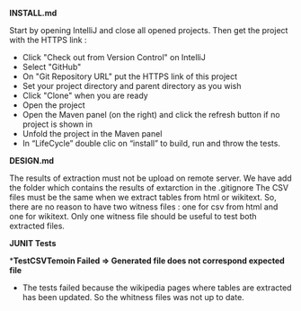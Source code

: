 **INSTALL.md**

Start by opening IntelliJ and close all opened projects. Then get the project with the HTTPS link : 
* Click "Check out from Version Control" on IntelliJ 
* Select "GitHub"
* On "Git Repository URL" put the HTTPS link of this project 
* Set your project directory and parent directory as you wish 
* Click "Clone" when you are ready 
* Open the project 
* Open the Maven panel (on the right) and click the refresh button if no project is shown in 
* Unfold the project in the Maven panel 
* In “LifeCycle” double clic on “install” to build, run and throw the tests. 

**DESIGN.md**

The results of extraction must not be upload on remote server. We have add the folder which contains the results of extarction in the .gitignore
The CSV files must be the same when we extract tables from html or wikitext. So, there are no reason to have two witness files : one for csv from html and one for wikitext. Only one witness file should be useful to test both extracted files. 


**JUNIT Tests**

***TestCSVTemoin Failed => Generated file does not correspond expected file**
  - The tests failed because the wikipedia pages where tables are extracted has been updated. So the whitness files was not up to date.
  
